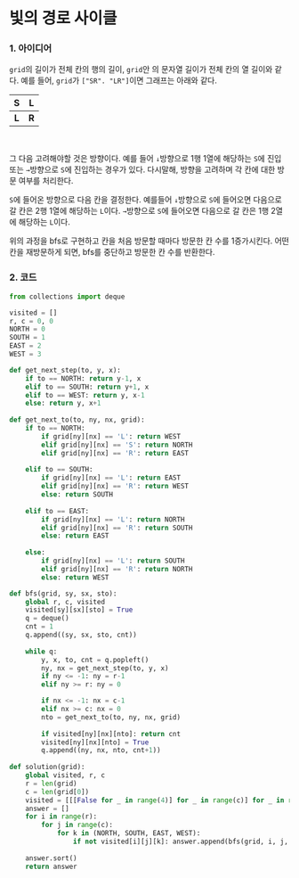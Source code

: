 # 빛의 경로 사이클

### 1. 아이디어

`grid`의 길이가 전체 칸의 행의 길이, `grid`안 의 문자열 길이가 전체 칸의 열 길이와 같다. 예를 들어, `grid`가 `["SR". "LR"]`이면 그래프는 아래와 같다.

|   S   |   L   |
| :---: | :---: |
| **L** | **R** |

<br/>

그 다음 고려해야할 것은 방향이다. 예를 들어 `↓`방향으로 1행 1열에 해당하는 `S`에 진입 또는 `→`방향으로 `S`에 진입하는 경우가 있다. 다시말해, 방향을 고려하며 각 칸에 대한 방문 여부를 처리한다.<br/>

 `S`에 들어온 방향으로 다음 칸을 결정한다. 예를들어 `↓`방향으로 `S`에 들어오면 다음으로 갈 칸은 2행 1열에 해당하는 `L`이다. `→`방향으로 `S`에 들어오면 다음으로 갈 칸은 1행 2열에 해당하는 `L`이다. <br/>

위의 과정을 bfs로 구현하고 칸을 처음 방문할 때마다 방문한 칸 수를 1증가시킨다. 어떤 칸을 재방문하게 되면, bfs를 중단하고 방문한 칸 수를 반환한다.

### 2. 코드

```python
from collections import deque

visited = []
r, c = 0, 0
NORTH = 0
SOUTH = 1
EAST = 2
WEST = 3

def get_next_step(to, y, x):
    if to == NORTH: return y-1, x
    elif to == SOUTH: return y+1, x
    elif to == WEST: return y, x-1
    else: return y, x+1
    
def get_next_to(to, ny, nx, grid):
    if to == NORTH:
        if grid[ny][nx] == 'L': return WEST
        elif grid[ny][nx] == 'S': return NORTH
        elif grid[ny][nx] == 'R': return EAST
    
    elif to == SOUTH:
        if grid[ny][nx] == 'L': return EAST
        elif grid[ny][nx] == 'R': return WEST
        else: return SOUTH
    
    elif to == EAST:
        if grid[ny][nx] == 'L': return NORTH
        elif grid[ny][nx] == 'R': return SOUTH
        else: return EAST
    
    else:
        if grid[ny][nx] == 'L': return SOUTH
        elif grid[ny][nx] == 'R': return NORTH
        else: return WEST

def bfs(grid, sy, sx, sto):
    global r, c, visited
    visited[sy][sx][sto] = True
    q = deque()
    cnt = 1
    q.append((sy, sx, sto, cnt))
    
    while q:
        y, x, to, cnt = q.popleft()
        ny, nx = get_next_step(to, y, x)
        if ny <= -1: ny = r-1
        elif ny >= r: ny = 0

        if nx <= -1: nx = c-1
        elif nx >= c: nx = 0
        nto = get_next_to(to, ny, nx, grid)
        
        if visited[ny][nx][nto]: return cnt
        visited[ny][nx][nto] = True
        q.append((ny, nx, nto, cnt+1))
            
def solution(grid):
    global visited, r, c
    r = len(grid)
    c = len(grid[0])
    visited = [[[False for _ in range(4)] for _ in range(c)] for _ in range(r)]
    answer = []
    for i in range(r):
        for j in range(c):
            for k in (NORTH, SOUTH, EAST, WEST):
                if not visited[i][j][k]: answer.append(bfs(grid, i, j, k))
    
    answer.sort()
    return answer
```

